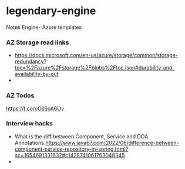 # legendary-engine
Notes Engine- Azure templates

### AZ Storage read links
- https://docs.microsoft.com/en-us/azure/storage/common/storage-redundancy?toc=%2Fazure%2Fstorage%2Fblobs%2Ftoc.json#durability-and-availability-by-out
- 

### AZ Todos

  
https://t.co/oOjlSoA6Ov

### Interview hacks

- What is the diff between Component, Service and DOA Annotations.https://www.java67.com/2022/06/difference-between-component-service-repository-in-spring.html?sc=1654691331632#c1428741061763048345
- 